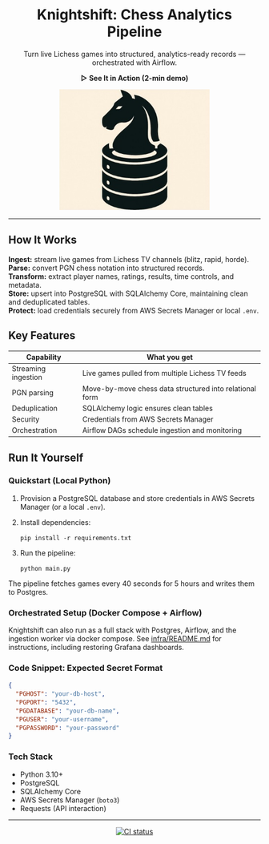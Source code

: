 <h1 align="center">Knightshift: Chess Analytics Pipeline</h1>

<p align="center">
  Turn live Lichess games into structured, analytics-ready records — orchestrated with Airflow.
</p>


<p align="center"><b>▷ See It in Action (2-min demo)</b></p>

<p align="center">
  <a href="https://youtu.be/CAupEMTL6uY">
    <img src="docs/KnightShift.jpg" alt="Knightshift demo thumbnail" width="300"/>
  </a>
</p>

---

## How It Works

**Ingest:** stream live games from Lichess TV channels (blitz, rapid, horde).  
**Parse:** convert PGN chess notation into structured records.  
**Transform:** extract player names, ratings, results, time controls, and metadata.  
**Store:** upsert into PostgreSQL with SQLAlchemy Core, maintaining clean and deduplicated tables.  
**Protect:** load credentials securely from AWS Secrets Manager or local `.env`.



## Key Features

| Capability | What you get |
|------------|--------------|
| Streaming ingestion | Live games pulled from multiple Lichess TV feeds |
| PGN parsing | Move-by-move chess data structured into relational form |
| Deduplication | SQLAlchemy logic ensures clean tables |
| Security | Credentials from AWS Secrets Manager |
| Orchestration | Airflow DAGs schedule ingestion and monitoring |



## Run It Yourself

### Quickstart (Local Python)

1. Provision a PostgreSQL database and store credentials in AWS Secrets Manager (or a local `.env`).

2. Install dependencies:

   ```
   pip install -r requirements.txt
   ```

3. Run the pipeline:

   ```
   python main.py
   ```

The pipeline fetches games every 40 seconds for 5 hours and writes them to Postgres.



### Orchestrated Setup (Docker Compose + Airflow)

Knightshift can also run as a full stack with Postgres, Airflow, and the ingestion worker via docker compose.
See [infra/README.md](infra/README.md) for instructions, including restoring Grafana dashboards.




### Code Snippet: Expected Secret Format

```json
{
  "PGHOST": "your-db-host",
  "PGPORT": "5432",
  "PGDATABASE": "your-db-name",
  "PGUSER": "your-username",
  "PGPASSWORD": "your-password"
}
```



### Tech Stack

- Python 3.10+
- PostgreSQL
- SQLAlchemy Core
- AWS Secrets Manager (`boto3`)
- Requests (API interaction)

---

<p align="center">
  <a href="https://github.com/moveeleven-data/knightshift/actions/workflows/main.yml">
    <img src="https://github.com/moveeleven-data/knightshift/actions/workflows/main.yml/badge.svg?branch=master" alt="CI status"/>
  </a>
</p>

